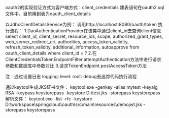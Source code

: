 oauth2的实现验证方式为客户端方式：client_credentials
建表语句在oauth2.sql文件中，目前用到表为oauth_client_details

以JdbcClientDetailsService为例：
调用http://localhost:8080/oauth/token
执行流程：
1.DaoAuthenticationProvider在该类中通过client_id去查询client信息
select client_id, client_secret, resource_ids, scope, authorized_grant_types, web_server_redirect_uri, authorities, access_token_validity, refresh_token_validity, additional_information, autoapprove from oauth_client_details where client_id = ?
2.在ClientCredentialsTokenEndpointFilter.attemptAuthentication方法中进行请求参数和数据库中参数对比
3.请求TokenEndpoint.postAccessToken方法

注：通过设置日志
logging:
  level:
    root: debug去追踪代码执行流程
    
通过keytool生成JKS证书文件：
keytool.exe -genkey -alias mytest -keyalg RSA -keypass keystorepass -keystore D:\test.jks -storepass keystorepass
解析文件：
keytool.exe -list -rfc -keystore D:\workspace\springcloud\oauth\src\main\resources\demojwt.jks -storepass keystorepass
